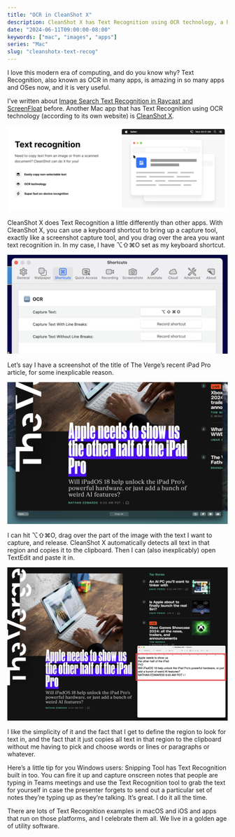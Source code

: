 ```yaml
---
title: "OCR in CleanShot X"
description: CleanShot X has Text Recognition using OCR technology, a handy tool I use all the time.
date: "2024-06-11T09:00:00-08:00"
keywords: ["mac", "images", "apps"]
series: "Mac"
slug: "cleanshotx-text-recog"
---
```


I love this modern era of computing, and do you know why? Text Recognition, also known as OCR in many apps, is amazing in so many apps and OSes now, and it is very useful.

I’ve written about [Image Search Text Recognition in Raycast and ScreenFloat](https://scottwillsey.com/image-text-recog/) before. Another Mac app that has Text Recognition using OCR technology (according to its own website) is [CleanShot X](https://cleanshot.com).

[![CleanShot X Text Recognition](../../assets/images/posts/CleanShotXTextRecognition-024199B0-E0AF-4169-82F2-2140DB429C17.png)](/images/posts/CleanShotXTextRecognition-024199B0-E0AF-4169-82F2-2140DB429C17.jpg)

CleanShot X does Text Recognition a little differently than other apps. With CleanShot X, you can use a keyboard shortcut to bring up a capture tool, exactly like a screenshot capture tool, and you drag over the area you want text recognition in. In my case, I have ⌥⇧⌘O set as my keyboard shortcut.

[![CleanShot X OCR Keyboard Shortcuts](../../assets/images/posts/CleanShotXOCRKBShortcuts-024199B0-E0AF-4169-82F2-2140DB429C17.png)](/images/posts/CleanShotXOCRKBShortcuts-024199B0-E0AF-4169-82F2-2140DB429C17.jpg)

Let’s say I have a screenshot of the title of The Verge’s recent iPad Pro article, for some inexplicable reason.

[![The Verge Screen Shot](../../assets/images/posts/VergeScreenShot-DBF7C47C-6B76-49EF-83AE-A3A9EFE0CE76.png)](/images/posts/VergeScreenShot-DBF7C47C-6B76-49EF-83AE-A3A9EFE0CE76.jpg)

I can hit ⌥⇧⌘O, drag over the part of the image with the text I want to capture, and release. CleanShot X automatically detects all text in that region and copies it to the clipboard. Then I can (also inexplicably) open TextEdit and paste it in.

[![CleanShot X The Verge OCR Results](../../assets/images/posts/CleanShotXVergeOCRResults-024199B0-E0AF-4169-82F2-2140DB429C17.png)](/images/posts/CleanShotXVergeOCRResults-024199B0-E0AF-4169-82F2-2140DB429C17.jpg)

I like the simplicity of it and the fact that I get to define the region to look for text in, and the fact that it just copies all text in that region to the clipboard without me having to pick and choose words or lines or paragraphs or whatever.

Here’s a little tip for you Windows users: Snipping Tool has Text Recognition built in too. You can fire it up and capture onscreen notes that people are typing in Teams meetings and use the Text Recognition tool to grab the text for yourself in case the presenter forgets to send out a particular set of notes they’re typing up as they’re talking. It’s great. I do it all the time.

There are lots of Text Recognition examples in macOS and iOS and apps that run on those platforms, and I celebrate them all. We live in a golden age of utility software.
